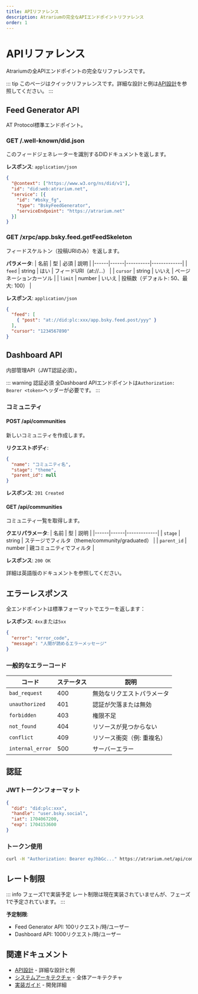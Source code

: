 ```yaml
---
title: APIリファレンス
description: Atrariumの完全なAPIエンドポイントリファレンス
order: 1
---
```


# APIリファレンス

Atrariumの全APIエンドポイントの完全なリファレンスです。

::: tip
このページはクイックリファレンスです。詳細な設計と例は[API設計](/ja/architecture/api)を参照してください。
:::

## Feed Generator API

AT Protocol標準エンドポイント。

### GET /.well-known/did.json

このフィードジェネレーターを識別するDIDドキュメントを返します。

**レスポンス**: `application/json`

```json
{
  "@context": ["https://www.w3.org/ns/did/v1"],
  "id": "did:web:atrarium.net",
  "service": [{
    "id": "#bsky_fg",
    "type": "BskyFeedGenerator",
    "serviceEndpoint": "https://atrarium.net"
  }]
}
```

### GET /xrpc/app.bsky.feed.getFeedSkeleton

フィードスケルトン（投稿URIのみ）を返します。

**パラメータ**:
| 名前 | 型 | 必須 | 説明 |
|------|------|----------|-------------|
| `feed` | string | はい | フィードURI（at://...） |
| `cursor` | string | いいえ | ページネーションカーソル |
| `limit` | number | いいえ | 投稿数（デフォルト: 50、最大: 100） |

**レスポンス**: `application/json`

```json
{
  "feed": [
    { "post": "at://did:plc:xxx/app.bsky.feed.post/yyy" }
  ],
  "cursor": "1234567890"
}
```

## Dashboard API

内部管理API（JWT認証必須）。

::: warning 認証必須
全Dashboard APIエンドポイントは`Authorization: Bearer <token>`ヘッダーが必要です。
:::

### コミュニティ

#### POST /api/communities

新しいコミュニティを作成します。

**リクエストボディ**:
```json
{
  "name": "コミュニティ名",
  "stage": "theme",
  "parent_id": null
}
```

**レスポンス**: `201 Created`

#### GET /api/communities

コミュニティ一覧を取得します。

**クエリパラメータ**:
| 名前 | 型 | 説明 |
|------|------|-------------|
| `stage` | string | ステージでフィルタ（theme/community/graduated） |
| `parent_id` | number | 親コミュニティでフィルタ |

**レスポンス**: `200 OK`

詳細は英語版のドキュメントを参照してください。

## エラーレスポンス

全エンドポイントは標準フォーマットでエラーを返します：

**レスポンス**: `4xx`または`5xx`

```json
{
  "error": "error_code",
  "message": "人間が読めるエラーメッセージ"
}
```

### 一般的なエラーコード

| コード | ステータス | 説明 |
|------|--------|-------------|
| `bad_request` | 400 | 無効なリクエストパラメータ |
| `unauthorized` | 401 | 認証が欠落または無効 |
| `forbidden` | 403 | 権限不足 |
| `not_found` | 404 | リソースが見つからない |
| `conflict` | 409 | リソース衝突（例: 重複名） |
| `internal_error` | 500 | サーバーエラー |

## 認証

### JWTトークンフォーマット

```json
{
  "did": "did:plc:xxx",
  "handle": "user.bsky.social",
  "iat": 1704067200,
  "exp": 1704153600
}
```

### トークン使用

```bash
curl -H "Authorization: Bearer eyJhbGc..." https://atrarium.net/api/communities
```

## レート制限

::: info フェーズ1で実装予定
レート制限は現在実装されていませんが、フェーズ1で予定されています。
:::

**予定制限**:
- Feed Generator API: 100リクエスト/時/ユーザー
- Dashboard API: 1000リクエスト/時/ユーザー

## 関連ドキュメント

- [API設計](/ja/architecture/api) - 詳細な設計と例
- [システムアーキテクチャ](/ja/architecture/system-design) - 全体アーキテクチャ
- [実装ガイド](/ja/reference/implementation) - 開発詳細
